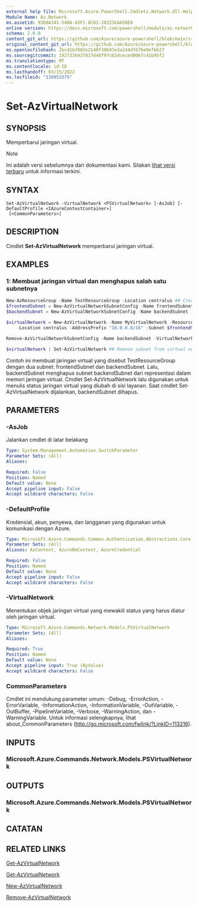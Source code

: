 ```yaml
---
external help file: Microsoft.Azure.PowerShell.Cmdlets.Network.dll-Help.xml
Module Name: Az.Network
ms.assetid: 93D8A341-540A-43F1-8C62-28323EAA58E0
online version: https://docs.microsoft.com/powershell/module/az.network/set-azvirtualnetwork
schema: 2.0.0
content_git_url: https://github.com/Azure/azure-powershell/blob/main/src/Network/Network/help/Set-AzVirtualNetwork.md
original_content_git_url: https://github.com/Azure/azure-powershell/blob/main/src/Network/Network/help/Set-AzVirtualNetwork.md
ms.openlocfilehash: 2bcd1bf802e2148f30b97e3a244df676e0efbb27
ms.sourcegitcommit: 1927316437817d48f97c62dceced0067c41b95f2
ms.translationtype: MT
ms.contentlocale: id-ID
ms.lasthandoff: 03/15/2022
ms.locfileid: "139953375"
---
```

# Set-AzVirtualNetwork

## SYNOPSIS
Memperbarui jaringan virtual.

> [!NOTE]
>Ini adalah versi sebelumnya dari dokumentasi kami. Silakan [lihat versi terbaru](/powershell/module/az.network/set-azvirtualnetwork) untuk informasi terkini.

## SYNTAX

```
Set-AzVirtualNetwork -VirtualNetwork <PSVirtualNetwork> [-AsJob] [-DefaultProfile <IAzureContextContainer>]
 [<CommonParameters>]
```

## DESCRIPTION
Cmdlet **Set-AzVirtualNetwork** memperbarui jaringan virtual.

## EXAMPLES

### 1: Membuat jaringan virtual dan menghapus salah satu subnetnya
```powershell
New-AzResourceGroup -Name TestResourceGroup -Location centralus ## Create resource group 
$frontendSubnet = New-AzVirtualNetworkSubnetConfig -Name frontendSubnet -AddressPrefix "10.0.1.0/24" ## Create frontend subnet 
$backendSubnet = New-AzVirtualNetworkSubnetConfig -Name backendSubnet -AddressPrefix "10.0.2.0/24" ## Create backend subnet

$virtualNetwork = New-AzVirtualNetwork -Name MyVirtualNetwork -ResourceGroupName TestResourceGroup `
    -Location centralus -AddressPrefix "10.0.0.0/16" -Subnet $frontendSubnet,$backendSubnet ## Create virtual network

Remove-AzVirtualNetworkSubnetConfig -Name backendSubnet -VirtualNetwork $virtualNetwork ## Remove subnet from in memory representation of virtual network

$virtualNetwork | Set-AzVirtualNetwork ## Remove subnet from virtual network
```

Contoh ini membuat jaringan virtual yang disebut TestResourceGroup dengan dua subnet: frontendSubnet dan backendSubnet. Lalu, backendSubnet menghapus subnet backendSubnet dari representasi dalam memori jaringan virtual. Cmdlet Set-AzVirtualNetwork lalu digunakan untuk menulis status jaringan virtual yang diubah di sisi layanan. Saat cmdlet Set-AzVirtualNetwork dijalankan, backendSubnet dihapus.

## PARAMETERS

### -AsJob
Jalankan cmdlet di latar belakang

```yaml
Type: System.Management.Automation.SwitchParameter
Parameter Sets: (All)
Aliases:

Required: False
Position: Named
Default value: None
Accept pipeline input: False
Accept wildcard characters: False
```

### -DefaultProfile
Kredensial, akun, penyewa, dan langganan yang digunakan untuk komunikasi dengan Azure.

```yaml
Type: Microsoft.Azure.Commands.Common.Authentication.Abstractions.Core.IAzureContextContainer
Parameter Sets: (All)
Aliases: AzContext, AzureRmContext, AzureCredential

Required: False
Position: Named
Default value: None
Accept pipeline input: False
Accept wildcard characters: False
```

### -VirtualNetwork
Menentukan objek jaringan virtual yang mewakili status yang harus diatur oleh jaringan virtual.

```yaml
Type: Microsoft.Azure.Commands.Network.Models.PSVirtualNetwork
Parameter Sets: (All)
Aliases:

Required: True
Position: Named
Default value: None
Accept pipeline input: True (ByValue)
Accept wildcard characters: False
```

### CommonParameters
Cmdlet ini mendukung parameter umum: -Debug, -ErrorAction, -ErrorVariable, -InformationAction, -InformationVariable, -OutVariable, -OutBuffer, -PipelineVariable, -Verbose, -WarningAction, dan -WarningVariable. Untuk informasi selengkapnya, lihat about_CommonParameters (http://go.microsoft.com/fwlink/?LinkID=113216).

## INPUTS

### Microsoft.Azure.Commands.Network.Models.PSVirtualNetwork

## OUTPUTS

### Microsoft.Azure.Commands.Network.Models.PSVirtualNetwork

## CATATAN

## RELATED LINKS

[Get-AzVirtualNetwork](./Get-AzVirtualNetwork.md)

[Get-AzVirtualNetwork](./Get-AzVirtualNetwork.md)

[New-AzVirtualNetwork](./New-AzVirtualNetwork.md)

[Remove-AzVirtualNetwork](./Remove-AzVirtualNetwork.md)


